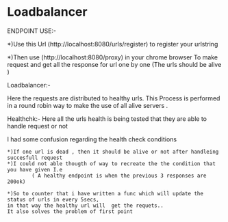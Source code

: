 # Loadbalancer

ENDPOINT USE:-

*)Use this Url (http://localhost:8080/urls/register) to register your urlstring

*)Then use (http://localhost:8080/proxy) in your chrome browser To make request and get all the response for url one by one (The urls should be alive )


Loadbalancer:-

Here the requests are distributed to healthy urls. This Process is performed in a round robin way to make the use of all alive servers .


Healthchk:-
Here all the urls health is being tested that they are able to handle request or not

I had some confusion regarding the health check conditions 
  
    *)If one url is dead , then it should be alive or not after handleing succesfull request
    *)I could not able thougth of way to recreate the the condition that you have given I.e
            ( A healthy endpoint is when the previous 3 responses are 200ok)

    *)So to counter that i have written a func which will update the status of urls in every 5secs,
    in that way the healthy url will  get the requets..
    It also solves the problem of first point


